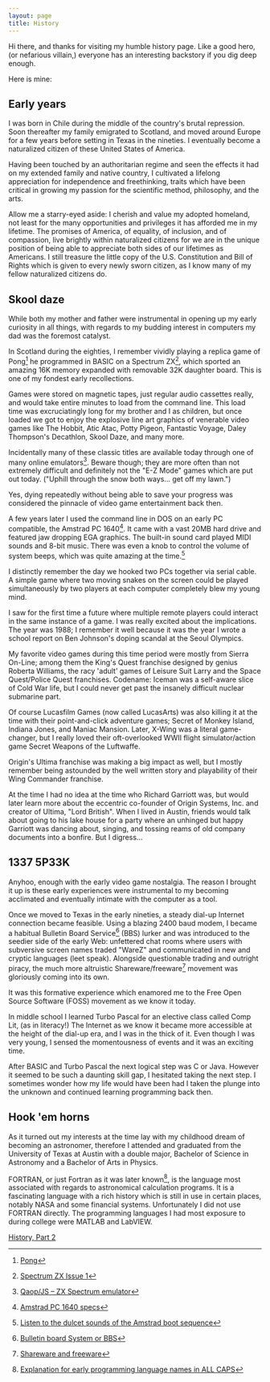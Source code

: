 ```yaml
---
layout: page
title: History
---
```

Hi there, and thanks for visiting my humble history page. Like a good hero, (or nefarious villain,) everyone has an interesting backstory if you dig deep enough. 

Here is mine:

## Early years
I was born in Chile during the middle of the country's brutal repression. Soon thereafter my family emigrated to Scotland, and moved around Europe for a few years before setting in Texas in the nineties. I eventually become a naturalized citizen of these United States of America.

Having been touched by an authoritarian regime and seen the effects it had on my extended family and native country, I cultivated a lifelong appreciation for independence and freethinking, traits which have been critical in growing my passion for the scientific method, philosophy, and the arts. 

Allow me a starry-eyed aside: I cherish and value my adopted homeland, not least for the many opportunities and privileges it has afforded me in my lifetime. The promises of America, of equality, of inclusion, and of compassion, live brightly within naturalized citizens for we are in the unique position of being able to appreciate both sides of our lifetimes as Americans. I still treasure the little copy of the U.S. Constitution and Bill of Rights which is given to every newly sworn citizen, as I know many of my fellow naturalized citizens do. 

## Skool daze
While both my mother and father were instrumental in opening up my early curiosity in all things, with regards to my budding interest in computers my dad was the foremost catalyst. 

In Scotland during the eighties, I remember vividly playing a replica game of Pong[^fn-1] he programmed in BASIC on a Spectrum ZX[^fn-2], which sported an amazing 16K memory expanded with removable 32K daughter board. This is one of my fondest early recollections. 

Games were stored on magnetic tapes, just regular audio cassettes really, and would take entire minutes to load from the command line. This load time was excruciatingly long for my brother and I as children, but once loaded we got to enjoy the explosive line art graphics of venerable video games like The Hobbit, Atic Atac, Potty Pigeon, Fantastic Voyage, Daley Thompson's Decathlon, Skool Daze, and many more.

Incidentally many of these classic titles are available today through one of many online emulators[^fn-3]. Beware though; they are more often than not extremely difficult and definitely not the "E-Z Mode" games which are put out today. ("Uphill through the snow both ways... get off my lawn.") 

Yes, dying repeatedly without being able to save your progress was considered the pinnacle of video game entertainment back then. 

A few years later I used the command line in DOS on an early PC compatible, the Amstrad PC 1640[^fn-4]. It came with a vast 20MB hard drive and featured jaw dropping EGA graphics. The built-in sound card played MIDI sounds and 8-bit music. There was even a knob to control the volume of system beeps, which was quite amazing at the time.[^fn-5]

I distinctly remember the day we hooked two PCs together via serial cable. A simple game where two moving snakes on the screen could be played simultaneously by two players at each computer completely blew my young mind.

I saw for the first time a future where multiple remote players could interact in the same instance of a game. I was really excited about the implications. The year was 1988; I remember it well because it was the year I wrote a school report on Ben Johnson's doping scandal at the Seoul Olympics. 

My favorite video games during this time period were mostly from Sierra On-Line; among them the King's Quest franchise designed by genius Roberta Williams, the racy 'adult' games of Leisure Suit Larry and the Space Quest/Police Quest franchises. Codename: Iceman was a self-aware slice of Cold War life, but I could never get past the insanely difficult nuclear submarine part.

Of course Lucasfilm Games (now called LucasArts) was also killing it at the time with their point-and-click adventure games; Secret of Monkey Island, Indiana Jones, and Maniac Mansion. Later, X-Wing was a literal game-changer, but I really loved their oft-overlooked WWII flight simulator/action game Secret Weapons of the Luftwaffe. 

Origin's Ultima franchise was making a big impact as well, but I mostly remember being astounded by the well written story and playability of their Wing Commander franchise. 

At the time I had no idea at the time who Richard Garriott was, but would later learn more about the eccentric co-founder of Origin Systems, Inc. and creator of Ultima, "Lord British". When I lived in Austin, friends would talk about going to his lake house for a party where an unhinged but happy Garriott was dancing about, singing, and tossing reams of old company documents into a bonfire. But I digress...

## 1337 5P33K
Anyhoo, enough with the early video game nostalgia. The reason I brought it up is these early experiences were instrumental to my becoming acclimated and eventually intimate with the computer as a tool.

Once we moved to Texas in the early nineties, a steady dial-up Internet connection became feasible. Using a blazing 2400 baud modem, I became a habitual Bulletin Board Service[^fn-6] (BBS) lurker and was introduced to the seedier side of the early Web: unfettered chat rooms where users with subversive screen names traded "WareZ" and communicated in new and cryptic languages (leet speak). Alongside questionable trading and outright piracy, the much more altruistic Shareware/freeware[^fn-7] movement was gloriously coming into its own.

It was this formative experience which enamored me to the Free Open Source Software (FOSS) movement as we know it today. 

In middle school I learned Turbo Pascal for an elective class called Comp Lit, (as in literacy!) The Internet as we know it became more accessible at the height of the dial-up era, and I was in the thick of it. Even though I was very young, I sensed the momentousness of events and it was an exciting time.

After BASIC and Turbo Pascal the next logical step was C or Java. However it seemed to be such a daunting skill gap, I hesitated taking the next step. I sometimes wonder how my life would have been had I taken the plunge into the unknown and continued learning programming back then. 

## Hook 'em horns 
As it turned out my interests at the time lay with my childhood dream of becoming an astronomer, therefore I attended and graduated from the University of Texas at Austin with a double major, Bachelor of Science in Astronomy and a Bachelor of Arts in Physics.

FORTRAN, or just Fortran as it was later known[^fn-8], is the language most associated with regards to astronomical calculation programs. It is a fascinating language with a rich history which is still in use in certain places, notably NASA and some financial systems. Unfortunately I did not use FORTRAN directly. The programming languages I had most exposure to during college were MATLAB and LabVIEW. 

[History, Part 2](./part2)

[^fn-1]: [Pong](https://en.wikipedia.org/wiki/Pong "Pong Wikipedia article")
[^fn-2]: [Spectrum ZX Issue 1](http://rk.nvg.ntnu.no/sinclair/computers/zxspectrum/spec48versions.htm "Spectrum ZX specifications")
[^fn-3]: [Qaop/JS – ZX Spectrum emulator](http://torinak.com/qaop/games "Spectrum games online emulator")
[^fn-4]: [Amstrad PC 1640 specs](http://www.old-computers.com/MUSEUM/computer.asp?c=19&st=1 "Amstrad 1640 specs on old-computers.com")
[^fn-5]: [Listen to the dulcet sounds of the Amstrad boot sequence](https://www.youtube.com/watch?v=imeKev_aezs "YouTube link")
[^fn-6]: [Bulletin board System or BBS](https://en.wikipedia.org/wiki/Bulletin_board_system "BBS Wikipedia article")
[^fn-7]: [Shareware and freeware](https://en.wikipedia.org/wiki/Bulletin_board_system#Shareware_and_freeware "Shareware Wikipedia article")
[^fn-8]: [Explanation for early programming language names in ALL CAPS](http://stackoverflow.com/questions/1132996/rule-of-thumb-for-capitalizing-the-letters-in-a-programming-language "StackOverflow explanation of programming language capitalization")
